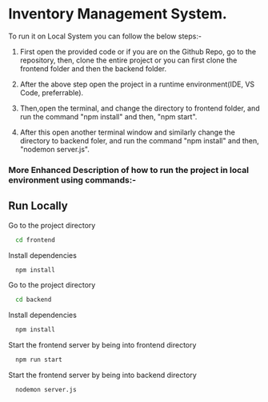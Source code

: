 
# Inventory Management System.

To run it on Local System you can follow the below steps:-

1. First open the provided code or if you are on the Github Repo, go to the repository,
then, clone the entire project or you can first clone the frontend folder and then the backend folder.

2. After the above step open the project in a runtime environment(IDE, VS Code, preferrable).

3. Then,open the terminal, and change the directory to frontend folder, and run the command "npm install" and then, "npm start".

4. After this open another terminal window and similarly change the directory to backend foler, and run the command "npm install" and then, "nodemon server.js".


### More Enhanced Description of how to run the project in local environment using commands:-


## Run Locally



Go to the project directory

```bash
  cd frontend
```

Install dependencies

```bash
  npm install
```
Go to the project directory
```bash
  cd backend
```

Install dependencies

```bash
  npm install
```

Start the frontend server by being into frontend directory

```bash
  npm run start
```

Start the frontend server by being into backend directory

```bash
  nodemon server.js
```

